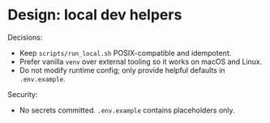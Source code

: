<!-- OPENSPEC:START -->

# Design: local dev helpers

Decisions:

- Keep `scripts/run_local.sh` POSIX-compatible and idempotent.
- Prefer vanilla `venv` over external tooling so it works on macOS and Linux.
- Do not modify runtime config; only provide helpful defaults in `.env.example`.

Security:

- No secrets committed. `.env.example` contains placeholders only.

<!-- OPENSPEC:END -->
